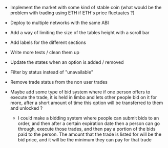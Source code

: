 -   Implement the market with some kind of stable coin (what would be the problem with trading using ETH if ETH's price fluctuates ?)
-   Deploy to multiple networks with the same ABI

-   Add a way of limiting the size of the tables height with a scroll bar
-   Add labels for the different sections
-   Write more tests / clean them up
-   Update the states when an option is added / removed
-   Filter by status instead of "unavailable"
-   Remove trade status from the non user trades

-   Maybe add some type of bid system where if one person offers to execute the trade, it is held in limbo and lets other people bid on it for more, after a short amount of time this option will be transferred to them and unlocked ?
    -   I could make a bidding system where people can submit bids to an order, and then after a certain expiration date then a person can go through, execute those trades, and then pay a portion of the bids paid to the person. The amount that the trade is listed for will be the bid price, and it will be the minimum they can pay for that trade
